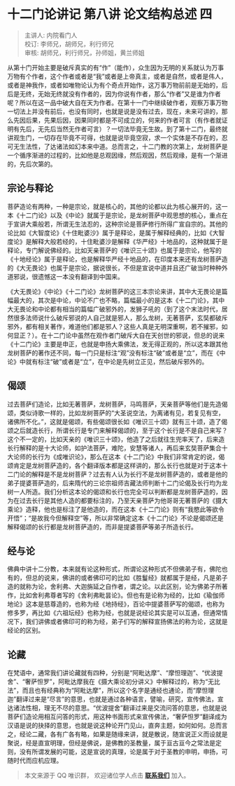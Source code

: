 # 十二门论讲记 第八讲 论文结构总述 四

> 主讲人: 内院看门人 <br />
> 校订: 李师兄，胡师兄，利行师兄 <br />
> 审核: 胡师兄，利行师兄，孙师姐，黄兰师姐 <br />


从第十门开始主要是破斥真实的有“作”（能作），众生因为无明的关系就认为万事万物有个作者，这个作者或者是“我”或者是上帝真主，或者是自然，或者是伟人，或者是神我作，或者如唯物论认为有个奇点开始作，这万事万物前前是无始的，后后是无终，无始无终就没有作者的，因为你说有作者，那么“作者”又是谁为作者呢？所以在这一品中破大自在天为作者。在第十一门中继续破作者，观察万事万物一切法上并没有前后，也没有同时，也就是说是没有过去，现在，未来可讲的，那么先因后果，先果后因，因果同时都是不可成立的，何来的作者可言（有作者就证明有先后，无先后当然无作者可言）？一切法毕竟无生故。到了第十二门，最终就讲观生门，一切存在毕竟不可得，也就是说毕竟空寂，求一个实体是不存在的，忍可无生法性，了达诸法如幻本来中道。总而言之，十二门教的次第上，龙树菩萨是一个循序渐进的过程的，比如他是总观因缘，然后观因，然后观缘，是有一个渐进的，先后次第的。

## 宗论与释论

菩萨造论有两种，一种是宗论，就是核心的，其他的论都以此为核心展开的，这一本《十二门论》以及《中论》就属于是宗论，是龙树菩萨中观思想的核心，重点在于宣讲大乘般若，所谓无生法忍的，这种宗论是菩萨修行所得广宣自宗的。其他的论比如《大智度论》《十住毗婆沙》属于是释论，是属于解释经典的，比如《大智度论》是解释大般若经的，十住毗婆沙是解释《华严经》十地品的，这种就属于是释论，专门解说佛经的。比如天亲菩萨的《唯识三十颂》也属于是宗论，他写的《十地经论》属于是释论，也是解释华严经十地品的，在印度本来还有龙树菩萨造的《大无畏论》也属于是宗论，据说很长，不但是宣说中道并且还广破当时种种外道邪说，很遗憾这一本没有翻译到中国来。

《大无畏论》《中论》《十二门论》龙树菩萨的这三本宗论来讲，其中大无畏论是篇幅最大的，其次是中论，中论不广也不略，篇幅最小的是这本《十二门论》，其中大无畏论和中论都有相当的篇幅广破邪外的，发狮子吼的（到了这个末法时代，居然很多法师说什么破斥邪说的人自己就是邪人，那么龙树，无著菩萨，玄奘都破斥邪外，都有相关著作，难道他们都是邪人？这些人真是无明深重啊，若不摧邪，如何显正？）。在十二门论中虽然在观作者门破斥大自在天创世的邪说，但总的说来《十二门论》主要是申正，也就是申扬大乘佛法，发无得正观的，所以这本跟其他龙树菩萨的著作还不同，每一门只是标注“观”没有标注“破”或者是“立”，而在《中论》中就有标注“破”或者是“立”，在中论是先树立正见，然后破斥邪外的。

## 偈颂

过去菩萨们造论，比如无著菩萨，龙树菩萨，马鸣菩萨，天亲菩萨等他们是先造偈颂，类似诗歌一样的，比如龙树菩萨的“大圣说空法，为离诸有见，若复见有空，诸佛所不化。”，这就是偈颂，有些偈颂很长如《唯识三十颂》就有三十颂，造了偈颂之后就造长行，所谓长行是专门来解释偈颂的，至于这个长行是不是自己来写？这个不一定的，比如天亲的《唯识三十颂》，他造了之后就往生兜率天了，后来造长行解释的是十大论师，如护法菩萨，难陀，安慧等诸人，再后来玄奘菩萨集合十大论师的长行为《成唯识论》，那么在这本《十二门论》中我们非常肯定的说，偈颂肯定是龙树菩萨造的，各个翻译版本都是这样讲的，那么长行也就是对于这本十二门论的解释是不是龙树菩萨？过去有人认为长行不是龙树菩萨造的，或者是他的弟子提婆菩萨造的，后来隋代的三论宗祖师吉藏法师判断十二门论偈及长行均为龙树一人所造。我们分析这本论的偈颂和长行也完全可以判断都是龙树菩萨造的，因为在过去长行是其他人造的都要标注的，乃至天亲菩萨为他哥哥无著菩萨的《摄大乘论》造释，他也是标注了是他造的，而在这本《十二门论》则有“我愍此等欲令开悟”；“是故我今但解释空”等，所以非常确定这本《十二门论》不论是偈颂还是解释偈颂的长行都是龙树菩萨造的，而非是提婆菩萨等弟子所造长行。

## 经与论

佛典中讲十二分教，本来就有论这种形式，所谓论这种形式不但佛弟子有，佛陀也有的，但总的说来，佛讲的或者佛印可的比如《胜鬘经》就都属于是经，凡是弟子造的就称为论，舍利弗、大迦旃延之自作者，谓之论。以此区别，论为佛弟子所著作，比如舍利弗尊者写的《舍利弗毗昙论》。但也有是论称为经的，比如《瑜伽师地论》这本是慈尊造的，也称为经《地持经》，百论中提婆菩萨写的偈颂，也称为修多罗，再比如《六祖坛经》也称为经，也就是说经论其实是可以互通，但通常情况下，我们讲佛或者佛印可的称为经，弟子们写的解释宣扬佛法的称为论，这就是经论的区别。

## 论藏

在梵语中，通常我们讲论藏就有四种，分别是“阿毗达摩”、“摩怛理迦”、“优波提舍”、“奢萨怛罗”，阿毗达摩我在《摄大乘论初分讲义》中解释过的，称为“无比法”，而且也有经典称为“阿毗达摩”，所以这个名字是通经也通论，而“摩怛理迦”翻译过来是“尽言”的意思，也就是通过各种语言，譬喻，研究，宣传佛法，宣达诸法性相，理无不尽的意思。“优波提舍”翻译过来是交流问答的意思，也就是说菩萨们造论用相互问答的形式，用这种书面形式来宣传佛法，“奢萨怛罗”翻译成为汉语是说的抉择的意思，也就是说这种论开门见山，直奔主题，如何如何。总而言之，经论二藏，各有广各有略，如果是随缘来讲，就是散说，随宣说正义而设就是聚说，经是直宣明理，但经是佛说，是佛教的圣教量，属于亘古亘今之常法是定则，没有所谓发展的可能，这是宣说的真理，论是属于对于圣教的申明，申扬，可随时代而应机应理。

> 本文来源于 QQ 唯识群， 欢迎诸位学人点击 **[联系我们](https://mp.weixin.qq.com/s/lZCfWjmLjgNR165Tx4_bCQ)** 加入。
